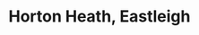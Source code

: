 ---
title: Horton Heath, Eastleigh
url: /horton-heath-eastleigh/
latitude: 50.952
longitude: -1.295
---